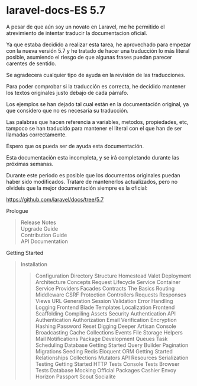 # laravel-docs-ES 5.7

A pesar de que aún soy un novato en Laravel, me he permitido el atrevimiento de intentar traducir la documentacion oficial.

Ya que estaba decidido a realizar esta tarea, he aprovechado para empezar con la nueva versión 5.7 y he tratado de hacer una traducción lo más literal posible, asumiendo el riesgo de que algunas frases puedan parecer carentes de sentido.

Se agradecera cualquier tipo de ayuda en la revisión de las traducciones.

Para poder comprobar si la traducción es correcta, he decidido mantener los textos originales justo debajo de cada párrafo.

Los ejemplos se han dejado tal cual están en la documentación original, ya que considero que no es necesaria su traducción.

Las palabras que hacen referencia a variables, metodos, propiedades, etc, tampoco se han traducido para mantener el literal con el que han de ser llamadas correctamente.

Espero que os pueda ser de ayuda esta documentación.

Esta documentación esta incompleta, y se irá completando durante las próximas semanas.

Durante este periodo es posible que los documentos originales puedan haber sido modificados. Tratare de mantenerlos actualizados, pero no olvideis que la mejor documentación siempre es la oficial:

https://github.com/laravel/docs/tree/5.7

Prologue
> Release Notes  
> Upgrade Guide  
> Contribution Guide  
> API Documentation

Getting Started
> Installation
> > Configuration
> > Directory Structure
> > Homestead
> > Valet
> > Deployment
> Architecture Concepts
> > Request Lifecycle
> > Service Container
> > Service Providers
> > Facades
> > Contracts
> The Basics
> > Routing
> > Middleware
> > CSRF Protection
> > Controllers
> > Requests
> > Responses
> > Views
> > URL Generation
> > Session
> > Validation
> > Error Handling
> > Logging
> Frontend
> > Blade Templates
> > Localization
> > Frontend Scaffolding
> > Compiling Assets
> Security
> > Authentication
> > API Authentication
> > Authorization
> > Email Verification
> > Encryption
> > Hashing
> > Password Reset
> Digging Deeper
> > Artisan Console
> > Broadcasting
> > Cache
> > Collections
> > Events
> > File Storage
> > Helpers
> > Mail
> > Notifications
> > Package Development
> > Queues
> > Task Scheduling
> Database
> > Getting Started
> > Query Builder
> > Pagination
> > Migrations
> > Seeding
> > Redis
> Eloquent ORM
> > Getting Started
> > Relationships
> > Collections
> > Mutators
> > API Resources
> > Serialization
> Testing
> > Getting Started
> > HTTP Tests
> > Console Tests
> > Browser Tests
> > Database
> > Mocking
> Official Packages
> > Cashier
> > Envoy
> > Horizon
> > Passport
> > Scout
> > Socialite
